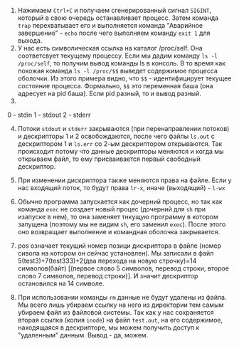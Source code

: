 1) Нажимаем `Ctrl+C` и получаем сгенерированный сигнал `SIGINT`, который в свою очередь останавливает процесс. Затем команда `trap` перехватывает его и выполняется команда "Аварийное завершение" - `echo` после чего выполняем команду `exit 1` для выхода.
2) У нас есть символическая ссылка на каталог /proc/self. Она соответсвует текущему процессу. Если мы дадим команду `ls -l /proc/self`, то получим вывод команды ls в консоль. В то время как похожая команда `ls -l /proc/$$` выведет содержимое процесса оболочки. Из этого примера видно, что `$$` - идентифицирует текущее состояние процесса. Формально, `$$` это переменная баша (она адресует на pid баша). Если pid разный, то и вывод разный.
3) 
 0 - stdin
 1 - stdout
 2 - stderr

4) Потоки `stdout` и `stderr` закрываются (при перенаправлении потоков) и дескрипторы 1 и 2 освобождаются, после чего файлы `ls.out` с дескриптором 1 и `ls.err` со 2-ым дескриптором открываются. Так происходит потому что данные дескрипторы меняются и когда мы открываем файл, то ему присваивается первый свободный дескриптор.

5) При изменении дискриптора также меняются права на файле. Если у нас входящий поток, то будут права `lr-x`, иначе (выходящий) - `l-wx`

6) Обычно программа запускается как дочерний процесс, но так как команда `exec` не создает новый процес (дочерний для `sh` при изапуске в нем), то она заменяет тнкущую программу в котором запущена (поэтому мы не видим `sh`, его заменил `exec`). После этого оно возвращает выполнение и командная оболочка закрывается.


7) pos означает текущий номер позици дискриптора в файле (номер сивола на котором он сейчас установлен). Мы записали в файл 5(test3)+7(test333)+2(два перехода на новую строчку)=14 символов(байт) [(первое слово 5 символов, перевод строки, второе слово 7 символов, перевод строки)]. И значит дескриптор остановился на 14 символе.

8) При использовании команды `rm` данные не будут удалены из файла. Мы всего лишь убираем ссылку на него из директории тем самым убираем файл из файловой системы. Так как у нас сохраняется вторая ссылка (копия `inode`) на файл `test.out`, на его содержимое, находящаяся в дескрипторе, мы можем получить доступ к "удаленным" данным. Вывод - да, можем.

